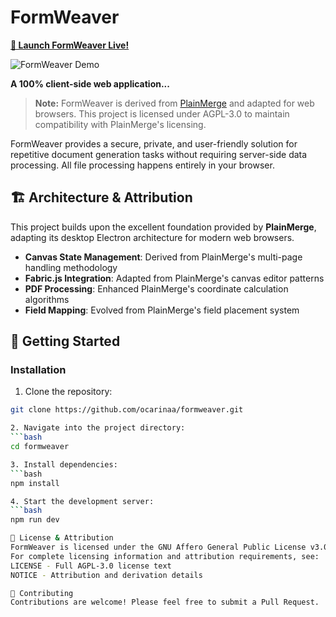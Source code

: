 # FormWeaver

**[🚀 Launch FormWeaver Live!](https://formweaver.vercel.app)**

![FormWeaver Demo](assets/demo.gif)

**A 100% client-side web application...**

> **Note:** FormWeaver is derived from [PlainMerge](https://github.com/plainlab/plainmerge) and adapted for web browsers. This project is licensed under AGPL-3.0 to maintain compatibility with PlainMerge's licensing.

FormWeaver provides a secure, private, and user-friendly solution for repetitive document generation tasks without requiring server-side data processing. All file processing happens entirely in your browser.

## 🏗️ Architecture & Attribution

This project builds upon the excellent foundation provided by **PlainMerge**, adapting its desktop Electron architecture for modern web browsers.

- **Canvas State Management**: Derived from PlainMerge's multi-page handling methodology
- **Fabric.js Integration**: Adapted from PlainMerge's canvas editor patterns
- **PDF Processing**: Enhanced PlainMerge's coordinate calculation algorithms
- **Field Mapping**: Evolved from PlainMerge's field placement system

## 🚀 Getting Started

### Installation

1. Clone the repository:
```bash
git clone https://github.com/ocarinaa/formweaver.git

2. Navigate into the project directory:
```bash
cd formweaver

3. Install dependencies:
```bash
npm install

4. Start the development server:
```bash
npm run dev

📄 License & Attribution
FormWeaver is licensed under the GNU Affero General Public License v3.0 (AGPL-3.0).
For complete licensing information and attribution requirements, see:
LICENSE - Full AGPL-3.0 license text
NOTICE - Attribution and derivation details

🤝 Contributing
Contributions are welcome! Please feel free to submit a Pull Request.
